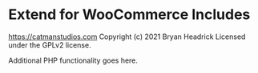 # Extend for WooCommerce Includes #
https://catmanstudios.com
Copyright (c) 2021 Bryan Headrick
Licensed under the GPLv2 license.

Additional PHP functionality goes here.